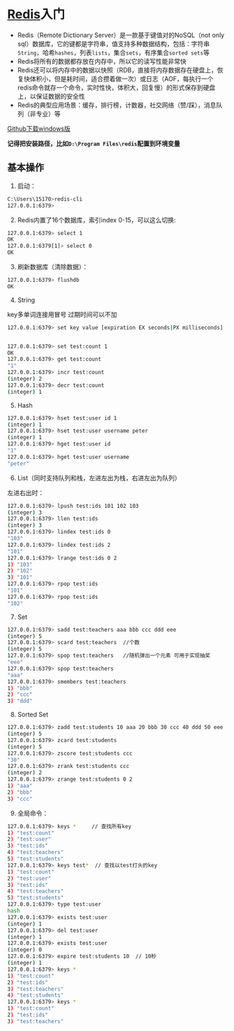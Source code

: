 # [Redis](https://redis.io/)入门

- Redis（Remote Dictionary Server）是一款基于键值对的NoSQL（not only sql）数据库，它的键都是字符串，值支持多种数据结构，包括：字符串`String`，哈希`hashes`，列表`lists`，集合`sets`，有序集合`sorted sets`等
- Redis将所有的数据都存放在内存中，所以它的读写性能非常快
- Redis还可以将内存中的数据以快照（RDB，直接将内存数据存在硬盘上，恢复快体积小，但是耗时间，适合攒着做一次）或日志（AOF，每执行一个redis命令就存一个命令，实时性快，体积大，回复慢）的形式保存到硬盘上，以保证数据的安全性
- Redis的典型应用场景：缓存，排行榜，计数器，社交网络（赞/踩），消息队列（非专业）等

[Github下载windows版](https://github.com/tporadowski/redis)

<b>记得把安装路径，比如`D:\Program Files\redis`配置到环境变量</b>


## 基本操作
1. 启动：

```bash
C:\Users\15170>redis-cli
127.0.0.1:6379>
```

2. Redis内置了16个数据库，索引index 0-15，可以这么切换:

```bash
127.0.0.1:6379> select 1
OK
127.0.0.1:6379[1]> select 0
OK
```

3. 刷新数据库（清除数据）：

```bash
127.0.0.1:6379> flushdb
OK
```

4. String

key多单词连接用冒号 过期时间可以不加

```bash
127.0.0.1:6379> set key value [expiration EX seconds|PX milliseconds] [NX|XX]


127.0.0.1:6379> set test:count 1
OK
127.0.0.1:6379> get test:count
"1"
127.0.0.1:6379> incr test:count
(integer) 2
127.0.0.1:6379> decr test:count
(integer) 1
```

5. Hash

```bash
127.0.0.1:6379> hset test:user id 1
(integer) 1
127.0.0.1:6379> hset test:user username peter
(integer) 1
127.0.0.1:6379> hget test:user id
"1"
127.0.0.1:6379> hget test:user username
"peter"
```

6. List（同时支持队列和栈，左进左出为栈，右进左出为队列）

左进右出时：

```bash
127.0.0.1:6379> lpush test:ids 101 102 103
(integer) 3
127.0.0.1:6379> llen test:ids
(integer) 3
127.0.0.1:6379> lindex test:ids 0
"103"
127.0.0.1:6379> lindex test:ids 2
"101"
127.0.0.1:6379> lrange test:ids 0 2
1) "103"
2) "102"
3) "101"
127.0.0.1:6379> rpop test:ids
"101"
127.0.0.1:6379> rpop test:ids
"102"
```

7. Set

```bash
127.0.0.1:6379> sadd test:teachers aaa bbb ccc ddd eee
(integer) 5
127.0.0.1:6379> scard test:teachers  //个数
(integer) 5
127.0.0.1:6379> spop test:teachers   //随机弹出一个元素 可用于实现抽奖
"eee"
127.0.0.1:6379> spop test:teachers
"aaa"
127.0.0.1:6379> smembers test:teachers
1) "bbb"
2) "ccc"
3) "ddd"
```

8. Sorted Set

```bash
127.0.0.1:6379> zadd test:students 10 aaa 20 bbb 30 ccc 40 ddd 50 eee
(integer) 5
127.0.0.1:6379> zcard test:students
(integer) 5
127.0.0.1:6379> zscore test:students ccc
"30"
127.0.0.1:6379> zrank test:students ccc
(integer) 2
127.0.0.1:6379> zrange test:students 0 2
1) "aaa"
2) "bbb"
3) "ccc"
```

9. 全局命令：

```bash
127.0.0.1:6379> keys *     // 查找所有key
1) "test:count"
2) "test:user"
3) "test:ids"
4) "test:teachers"
5) "test:students"
127.0.0.1:6379> keys test*  // 查找以test打头的key
1) "test:count"
2) "test:user"
3) "test:ids"
4) "test:teachers"
5) "test:students"
127.0.0.1:6379> type test:user
hash
127.0.0.1:6379> exists test:user
(integer) 1
127.0.0.1:6379> del test:user
(integer) 1
127.0.0.1:6379> exists test:user
(integer) 0
127.0.0.1:6379> expire test:students 10  // 10秒 
(integer) 1
127.0.0.1:6379> keys *
1) "test:count"
2) "test:ids"
3) "test:teachers"
4) "test:students"
127.0.0.1:6379> keys *
1) "test:count"
2) "test:ids"
3) "test:teachers"
```